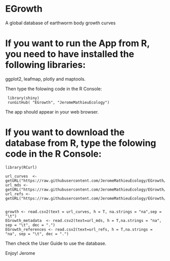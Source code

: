 # EGrowth
A global database of earthworm body growth curves

# If you want to run the App from R, you need to have installed the following libraries:  
ggplot2, leafmap, plotly and maptools.

Then type the folowing code in the R Console:
``` 
 library(shiny)
 runGitHub( "EGrowth", "JeromeMathieuEcology") 
```
The app should appear in your web browser.

# If you want to download the database from R, type the folowing code in the R Console:

```
library(RCurl)

url_curves	<- getURL("https://raw.githubusercontent.com/JeromeMathieuEcology/EGrowth/master/curves.txt")
url_mds <- getURL("https://raw.githubusercontent.com/JeromeMathieuEcology/EGrowth/master/curves_md.csv")
url_refs <- getURL("https://raw.githubusercontent.com/JeromeMathieuEcology/EGrowth/master/references.csv")


growth <- read.csv2(text = url_curves, h = T, na.strings = "na",sep = "\t")
EGrowth_metadata  <- read.csv2(text=url_mds, h = T,na.strings = "na", sep = "\t", dec = ".")
EGrowth_references <- read.csv2(text=url_refs, h = T,na.strings = "na", sep = "\t", dec = ".")
``` 
Then check the User Guide to use the database.

Enjoy!
Jerome
